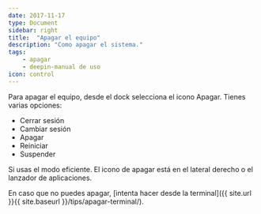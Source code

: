 ```yaml
---
date: 2017-11-17
type: Document
sidebar: right
title:  "Apagar el equipo"
description: "Como apagar el sistema."
tags:
    - apagar
    - deepin-manual de uso
icon: control
---
```


Para apagar el equipo, desde el dock selecciona el icono Apagar. Tienes varias opciones:

- Cerrar sesión
- Cambiar sesión
- Apagar
- Reiniciar
- Suspender

Si usas el modo eficiente. El icono de apagar está en el lateral derecho o el lanzador de aplicaciones.

En caso que no puedes apagar, [intenta hacer desde la terminal]({{ site.url }}{{ site.baseurl }}/tips/apagar-terminal/).
